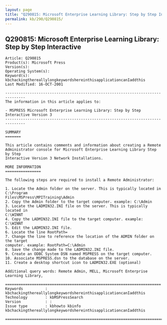 ```yaml
---
layout: page
title: "Q290815: Microsoft Enterprise Learning Library: Step by Step Interactive"
permalink: kb/290/Q290815/
---
```


## Q290815: Microsoft Enterprise Learning Library: Step by Step Interactive

	Article: Q290815
	Product(s): Microsoft Press
	Version(s): 
	Operating System(s): 
	Keyword(s): kbchackingthereallylongkeywordshereinthisapplicationcanIaddthis
	Last Modified: 16-OCT-2001
	
	-------------------------------------------------------------------------------
	The information in this article applies to:
	
	- MSPRESS Microsoft Enterprise Learning Library: Step by Step Interactive Version 3 
	-------------------------------------------------------------------------------
	
	SUMMARY
	=======
	
	This article contains comments and information about creating a Remote
	Administrator console for Microsoft Enterprise Learning Library Step by Step
	Interactive Version 3 Network Installations.
	
	MORE INFORMATION
	================
	
	The following steps are required to install a Remote Administrator:
	
	1. Locate the Admin folder on the server. This is typically located in C:\Program
	Files\MSPress\MPITraining\Admin
	2. Copy the Admin folder to the target computer. example: C:\Admin
	3. Locate the LADMIN32.INI file on the server. This is typically located in
	C:\WINNT
	4. Copy the LADMIN32.INI file to the target computer. example: C:\WINNT
	5. Edit the LADMIN32.INI file.
	6. Locate the line RootPath=
	7. Change the line to reference the location of the ADMIN folder on the target
	computer. example: RootPath=C:\Admin
	8. Save the change made to the LADMIN32.INI file.
	9. Create an ODBC System DSN named MSPRESS on the target computer.
	10. Associate MSPRESS.dsn to the database on the server.
	11. Create a desktop shortcut icon to LADMIN32.EXE (optional)
	
	Additional query words: Remote Admin, MELL, Microsoft Enterprise Learning Library,
	
	======================================================================
	Keywords          :  kbchackingthereallylongkeywordshereinthisapplicationcanIaddthis
	Technology        : kbMSPressSearch
	Version           : :
	Issue type        : kbhowto kbinfo kbchackingthereallylongkeywordshereinthisapplicationcanIaddthis
	
	=============================================================================
	
